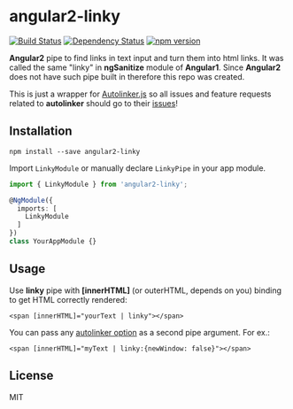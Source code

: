 # angular2-linky
[![Build Status](https://travis-ci.org/dzonatan/angular2-linky.svg?branch=master)](https://travis-ci.org/dzonatan/angular2-linky)
[![Dependency Status](https://gemnasium.com/dzonatan/angular2-linky.svg)](https://gemnasium.com/dzonatan/angular2-linky)
[![npm version](https://badge.fury.io/js/angular2-linky.svg)](https://badge.fury.io/js/angular2-linky)

**Angular2** pipe to find links in text input and turn them into html links. It was called the same "linky" in **ngSanitize** module of **Angular1**. Since **Angular2** does not have such pipe built in therefore this repo was created.

This is just a wrapper for [Autolinker.js](https://github.com/gregjacobs/Autolinker.js) so all issues and feature requests related to **autolinker** should go to their [issues](https://github.com/gregjacobs/Autolinker.js/issues)!


## Installation
`npm install --save angular2-linky`

Import `LinkyModule` or manually declare `LinkyPipe` in your app module.
```ts
import { LinkyModule } from 'angular2-linky';

@NgModule({
  imports: [
    LinkyModule
  ]
})
class YourAppModule {}
```

## Usage

Use **linky** pipe with **[innerHTML]** (or outerHTML, depends on you) binding to get HTML correctly rendered:

`<span [innerHTML]="yourText | linky"></span>`

You can pass any [autolinker option](https://github.com/gregjacobs/Autolinker.js#options) as a second pipe argument. For ex.:

`<span [innerHTML]="myText | linky:{newWindow: false}"></span>`

## License
MIT
